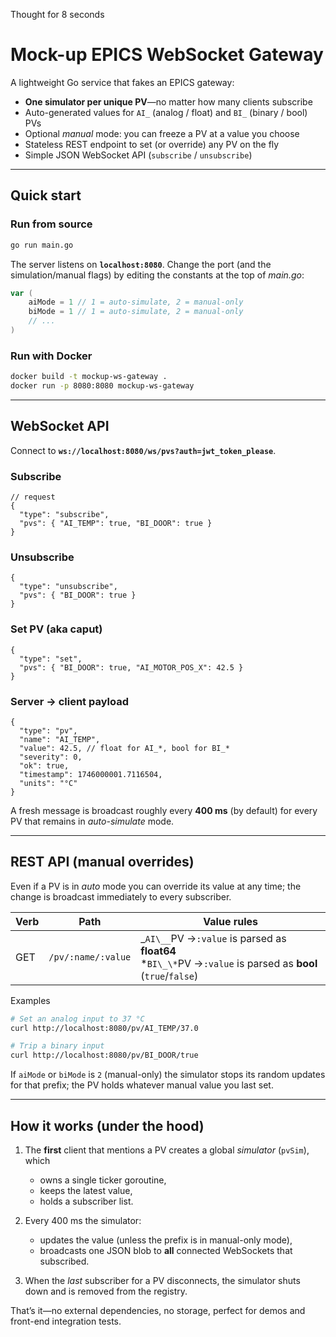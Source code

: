 Thought for 8 seconds

# Mock-up EPICS WebSocket Gateway

A lightweight Go service that fakes an EPICS gateway:

- **One simulator per unique PV**—no matter how many clients subscribe
- Auto-generated values for `AI_` (analog / float) and `BI_` (binary / bool) PVs
- Optional _manual_ mode: you can freeze a PV at a value you choose
- Stateless REST endpoint to set (or override) any PV on the fly
- Simple JSON WebSocket API (`subscribe` / `unsubscribe`)

---

## Quick start

### Run from source

```bash
go run main.go
```

The server listens on **`localhost:8080`**.
Change the port (and the simulation/manual flags) by editing the constants at the top of _main.go_:

```go
var (
    aiMode = 1 // 1 = auto-simulate, 2 = manual-only
    biMode = 1 // 1 = auto-simulate, 2 = manual-only
    // ...
)
```

### Run with Docker

```bash
docker build -t mockup-ws-gateway .
docker run -p 8080:8080 mockup-ws-gateway
```

---

## WebSocket API

Connect to **`ws://localhost:8080/ws/pvs?auth=jwt_token_please`**.

### Subscribe

```jsonc
// request
{
  "type": "subscribe",
  "pvs": { "AI_TEMP": true, "BI_DOOR": true }
}
```

### Unsubscribe

```jsonc
{
  "type": "unsubscribe",
  "pvs": { "BI_DOOR": true }
}
```

### Set PV (aka caput)

```jsonc
{
  "type": "set",
  "pvs": { "BI_DOOR": true, "AI_MOTOR_POS_X": 42.5 }
}
```

### Server → client payload

```jsonc
{
  "type": "pv",
  "name": "AI_TEMP",
  "value": 42.5, // float for AI_*, bool for BI_*
  "severity": 0,
  "ok": true,
  "timestamp": 1746000001.7116504,
  "units": "°C"
}
```

A fresh message is broadcast roughly every **400 ms** (by default) for every PV that remains in _auto-simulate_ mode.

---

## REST API (manual overrides)

Even if a PV is in _auto_ mode you can override its value at any time; the change is broadcast immediately to every subscriber.

| Verb | Path               | Value rules                                                                                                     |
| ---- | ------------------ | --------------------------------------------------------------------------------------------------------------- |
| GET  | `/pv/:name/:value` | \_`AI\__`PV →`:value` is parsed as **float64**<br>\*`BI\_\*`PV →`:value` is parsed as **bool** (`true`/`false`) |

Examples

```bash
# Set an analog input to 37 °C
curl http://localhost:8080/pv/AI_TEMP/37.0

# Trip a binary input
curl http://localhost:8080/pv/BI_DOOR/true
```

If `aiMode` or `biMode` is `2` (manual-only) the simulator stops its random updates for that prefix; the PV holds whatever manual value you last set.

---

## How it works (under the hood)

1. The **first** client that mentions a PV creates a global _simulator_ (`pvSim`), which

   - owns a single ticker goroutine,
   - keeps the latest value,
   - holds a subscriber list.

2. Every 400 ms the simulator:

   - updates the value (unless the prefix is in manual-only mode),
   - broadcasts one JSON blob to **all** connected WebSockets that subscribed.

3. When the _last_ subscriber for a PV disconnects, the simulator shuts down and is removed from the registry.

That’s it—no external dependencies, no storage, perfect for demos and front-end integration tests.

